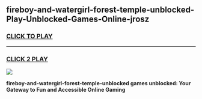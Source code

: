 
## fireboy-and-watergirl-forest-temple-unblocked-Play-Unblocked-Games-Online-jrosz
<h3>
<a href="https://premium76.site?title=fireboy-and-watergirl-forest-temple-unblocked&ref=25A">CLICK TO PLAY</a></h3>
<hr>

<h3>
<a href="https://premium76.site?title=fireboy-and-watergirl-forest-temple-unblocked&ref=25A">CLICK 2 PLAY</a>
  
</h3>

<a href="https://premium76.site?title=fireboy-and-watergirl-forest-temple-unblocked&ref=25A"><img src="https://clearcache.store/games.png"></a>


**fireboy-and-watergirl-forest-temple-unblocked games unblocked: Your Gateway to Fun and Accessible Online Gaming**
